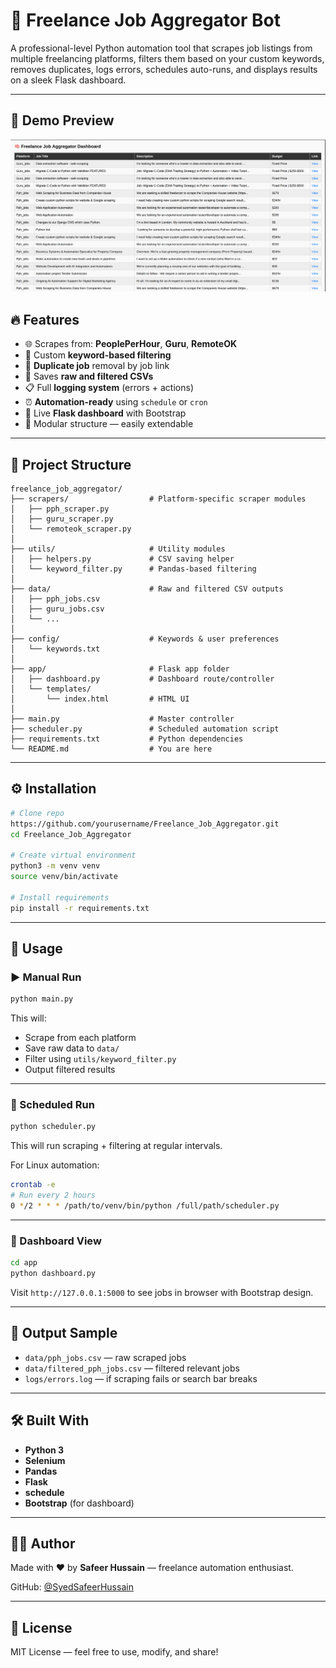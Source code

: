 # 🤖 Freelance Job Aggregator Bot

A professional-level Python automation tool that scrapes job listings from multiple freelancing platforms, filters them based on your custom keywords, removes duplicates, logs errors, schedules auto-runs, and displays results on a sleek Flask dashboard.

---
## 📸 Demo Preview
![Dashboard](images/image.png)


## 🔥 Features

* 🌐 Scrapes from: **PeoplePerHour**, **Guru**, **RemoteOK**
* 🎯 Custom **keyword-based filtering**
* 🧹 **Duplicate job** removal by job link
* 📁 Saves **raw and filtered CSVs**
* 📋 Full **logging system** (errors + actions)
* ⏰ **Automation-ready** using `schedule` or `cron`
* 🧠 Live **Flask dashboard** with Bootstrap
* 🔗 Modular structure — easily extendable

---

## 📁 Project Structure

```
freelance_job_aggregator/
├── scrapers/                  # Platform-specific scraper modules
│   ├── pph_scraper.py
│   ├── guru_scraper.py
│   └── remoteok_scraper.py
│
├── utils/                     # Utility modules
│   ├── helpers.py             # CSV saving helper
│   └── keyword_filter.py      # Pandas-based filtering
│
├── data/                      # Raw and filtered CSV outputs
│   ├── pph_jobs.csv
│   ├── guru_jobs.csv
│   └── ...
│
├── config/                    # Keywords & user preferences
│   └── keywords.txt
│
├── app/                       # Flask app folder
│   ├── dashboard.py           # Dashboard route/controller
│   └── templates/
│       └── index.html         # HTML UI
│
├── main.py                    # Master controller
├── scheduler.py               # Scheduled automation script
├── requirements.txt           # Python dependencies
└── README.md                  # You are here
```

---

## ⚙️ Installation

```bash
# Clone repo
https://github.com/yourusername/Freelance_Job_Aggregator.git
cd Freelance_Job_Aggregator

# Create virtual environment
python3 -m venv venv
source venv/bin/activate

# Install requirements
pip install -r requirements.txt
```

---

## 🚀 Usage

### ▶️ Manual Run

```bash
python main.py
```

This will:

* Scrape from each platform
* Save raw data to `data/`
* Filter using `utils/keyword_filter.py`
* Output filtered results

---

### 🔁 Scheduled Run

```bash
python scheduler.py
```

This will run scraping + filtering at regular intervals.

For Linux automation:

```bash
crontab -e
# Run every 2 hours
0 */2 * * * /path/to/venv/bin/python /full/path/scheduler.py
```

---

### 🧠 Dashboard View

```bash
cd app
python dashboard.py
```

Visit `http://127.0.0.1:5000` to see jobs in browser with Bootstrap design.

---

## 🧪 Output Sample

* `data/pph_jobs.csv` — raw scraped jobs
* `data/filtered_pph_jobs.csv` — filtered relevant jobs
* `logs/errors.log` — if scraping fails or search bar breaks

---

## 🛠 Built With

* **Python 3**
* **Selenium**
* **Pandas**
* **Flask**
* **schedule**
* **Bootstrap** (for dashboard)

---

## 👨‍💻 Author

Made with ❤️ by **Safeer Hussain** — freelance automation enthusiast.

GitHub: [@SyedSafeerHussain](https://github.com/SyedSafeerHussain)

---

## 📜 License

MIT License — feel free to use, modify, and share!
